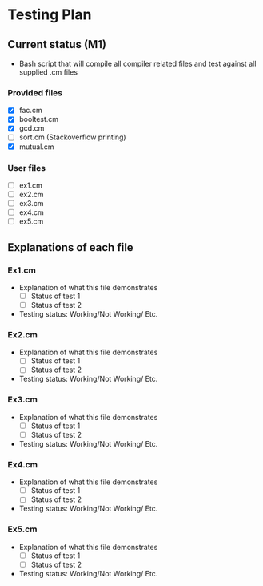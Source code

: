 # Testing Plan

## Current status (M1)

- Bash script that will compile all compiler related files and test against all supplied .cm files

### Provided files

- [x] fac.cm
- [x] booltest.cm
- [x] gcd.cm
- [ ] sort.cm (Stackoverflow printing)
- [x] mutual.cm

### User files

- [ ] ex1.cm
- [ ] ex2.cm
- [ ] ex3.cm
- [ ] ex4.cm
- [ ] ex5.cm

## Explanations of each file

### Ex1.cm

- Explanation of what this file demonstrates
  - [ ] Status of test 1
  - [ ] Status of test 2
- Testing status: Working/Not Working/ Etc.

### Ex2.cm

- Explanation of what this file demonstrates
  - [ ] Status of test 1
  - [ ] Status of test 2
- Testing status: Working/Not Working/ Etc.

### Ex3.cm

- Explanation of what this file demonstrates
  - [ ] Status of test 1
  - [ ] Status of test 2
- Testing status: Working/Not Working/ Etc.

### Ex4.cm

- Explanation of what this file demonstrates
  - [ ] Status of test 1
  - [ ] Status of test 2
- Testing status: Working/Not Working/ Etc.

### Ex5.cm

- Explanation of what this file demonstrates
  - [ ] Status of test 1
  - [ ] Status of test 2
- Testing status: Working/Not Working/ Etc.
